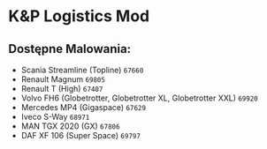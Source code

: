 # K&P Logistics Mod
## Dostępne Malowania:
- Scania Streamline (Topline) `67660`
- Renault Magnum `69805`
- Renault T (High) `67407`
- Volvo FH6 (Globetrotter, Globetrotter XL, Globetrotter XXL) `69920`
- Mercedes MP4 (Gigaspace) `67629`
- Iveco S-Way `68971`
- MAN TGX 2020 (GX) `67806`
- DAF XF 106 (Super Space) `69797`
